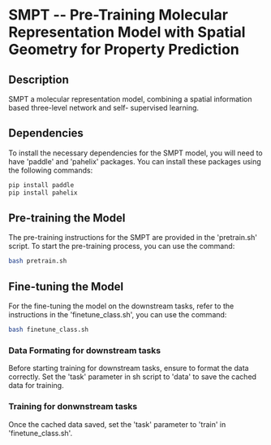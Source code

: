 # SMPT -- Pre-Training Molecular Representation Model with Spatial Geometry for Property Prediction

## Description 
SMPT a molecular representation model, combining a spatial information based three-level network and self- supervised learning.

## Dependencies
To install the necessary dependencies for the SMPT model, you will need to have 'paddle' and 'pahelix' packages. You can install these  packages using the following commands:
```bash
pip install paddle
pip install pahelix
```
## Pre-training the Model
The pre-training instructions for the SMPT are provided in the 'pretrain.sh' script. To start the pre-training process, you can use the command:
```bash
bash pretrain.sh
```

## Fine-tuning the Model
For the fine-tuning the model on the downstream tasks, refer to the instructions in the 'finetune_class.sh', you can use the command:
```bash
bash finetune_class.sh
```
###  Data Formating for downstream tasks
Before starting training for downstream tasks, ensure to format the data correctly. Set the 'task' parameter in sh script to 'data' to save the cached data for training.
### Training for donwnstream tasks
Once the cached data saved, set the 'task' parameter to 'train' in 'finetune_class.sh'.
